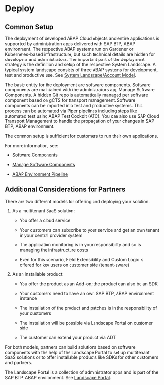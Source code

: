 <!-- loiod7aec3cb76c24cc8b4f1869633bfdfe7 -->

# Deploy



<a name="loiod7aec3cb76c24cc8b4f1869633bfdfe7__section_alv_mtw_bzb"/>

## Common Setup

The deployment of developed ABAP Cloud objects and entire applications is supported by administration apps delivered with SAP BTP, ABAP environment. The respective ABAP systems run on Gardener or Kubernetes-based infrastructure, but such technical details are hidden for developers and administrators. The important part of the deployment strategy is the definition and setup of the respective System Landscape. A typical system landscape consists of three ABAP systems for development, test and productive use. See [System Landscape/Account Model](https://help.sap.com/docs/sap-btp-abap-environment/abap-environment/concepts#loio4ca756395fc24e56a42b77632a6bd862).

The basic entity for the deployment are software components. Software components are maintained with the administrators app Manage Software Components. A hidden Git repo is automatically managed per software component based on gCTS for transport management. Software components can be imported into test and productive systems. This process can be automated via Piper pipelines including steps like automated test using ABAP Test Cockpit \(ATC\). You can also use SAP Cloud Transport Management to handle the propagation of your changes in SAP BTP, ABAP environment.

The common setup is sufficient for customers to run their own applications.

For more information, see:

-   [Software Components](https://help.sap.com/docs/sap-btp-abap-environment/abap-environment/software-components)

-   [Manage Software Components](https://help.sap.com/docs/sap-btp-abap-environment/abap-environment/manage-software-components)

-   [ABAP Environment Pipeline](https://www.project-piper.io/pipelines/abapEnvironment/introduction/)




<a name="loiod7aec3cb76c24cc8b4f1869633bfdfe7__section_xj3_ntw_bzb"/>

## Additional Considerations for Partners

There are two different models for offering and deploying your solution.

1.  As a multitenant SaaS solution:

    -   You offer a cloud service

    -   Your customers can subscribe to your service and get an own tenant in your central provider system

    -   The application monitoring is in your responsibility and so is managing the infrastructure costs

    -   Even for this scenario, Field Extensibility and Custom Logic is offered for key users on customer side \(tenant-aware\)


2.  As an installable product:

    -   You offer the product as an Add-on; the product can also be an SDK

    -   Your customers need to have an own SAP BTP, ABAP environment instance

    -   The installation of the product and patches is in the responsibility of your customers

    -   The installation will be possible via Landscape Portal on customer side

    -   The customer can extend your product via ADT



For both models, partners can build solutions based on software components with the help of the Landscape Portal to set up multitenant SaaS solutions or to offer installable products like SDKs for other customers and partners.

The Landscape Portal is a collection of administrator apps and is part of the SAP BTP, ABAP environment. See [Landscape Portal](https://help.sap.com/docs/sap-btp-abap-environment/abap-environment/landscape-portal).


